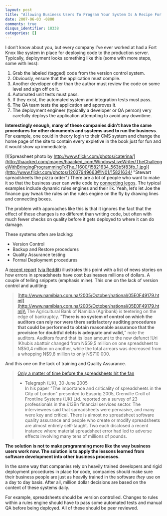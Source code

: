 ```yaml
---
layout: post
title: "Allowing Business Users To Program Your System Is A Recipe For Disaster"
date: 2007-06-03 -0800
comments: true
disqus_identifier: 18338
categories: []
---
```

I don’t know about you, but every company I’ve ever worked at had a Fort
Knox like system in place for deploying code to the production server.
Typically, deployment looks something like this (some with more steps,
some with less):

1.  Grab the labeled (tagged) code from the version control system.
2.  Obviously, ensure that the application must compile.
3.  Another developer other than the author must review the code on some
    level and sign off on it.
4.  Automated unit tests must pass.
5.  If they exist, the automated system and integration tests must pass.
6.  The QA team tests the application and approves it.
7.  The deployment engineer (typically a developer or QA person) very
    carefully deploys the application attempting to avoid any downtime.

**Interestingly enough, many of these companies didn’t have the same
procedures for other documents and systems used to run the business**.
For example, one could in theory login to their CMS system and change
the home page of the site to contain every expletive in the book just
for fun and it would show up immediately.

[![Spreasheet photo by
http://www.flickr.com/photos/caterina/](http://haacked.com/images/haacked_com/WindowsLiveWriter/TheChallengeWithBringingProgrammingToThe_11600/15821634_563b5f83fb_1.jpg)](http://www.flickr.com/photos/12037949663@N01/15821634/ "Stewart spreadsheets the pizza order")
There are a lot of people who want to make it so that the business user
can write code by [connecting
legos](http://secretgeek.net/lego_software.asp "Can Software Be Like Building Legos").
The typical examples include dynamic rules engines and their ilk. Yeah,
let’s let Joe the finance guy tweak the rules on the rules engine on the
fly by drawing lines and connecting boxes.

The problem with approaches like this is that it ignores the fact that
the effect of these changes is no different than writing code, but often
with much fewer checks on quality before it gets deployed to where it
can do damage.

These systems often are lacking:

-   Version Control
-   Backup and Restore procedures
-   Quality Assurance testing
-   Formal Deployment procedures

A [recent
report](http://eusprig.org/stories.htm "Spreadsheet Mistakes News Stories")
([via
Reddit](http://programming.reddit.com/info/1vopw/comments/ "Reddit Link to story"))
illustrates this point with a list of news stories on how errors in
spreadsheets have cost businesses millions of dollars. A couple of
telling snippets (emphasis mine). This one on the lack of version
control and auditing:

> [http://www.namibian.com.na/2005/October/national/05E0F49179.html](http://www.namibian.com.na/2005/October/national/05E0F49179.html)\
> The Agricultural Bank of Namibia (Agribank) is teetering on the edge
> of bankruptcy. "**There is no system of control on which the auditors
> can rely nor were there satisfactory auditing procedures that could be
> performed to obtain reasonable assurance that the provision for
> doubtful debts is adequate and valid,**" note the auditors. Auditors
> found that its loan amount to the now defunct !Uri !Khubis abattoir
> changed from N\$59,5 million on one spreadsheet to N\$50,4 million on
> another, while the total arrears was decreased from a whopping N\$9,8
> million to only N\$710 000.

And this one on the lack of training and Quality Assurance.

> [Only a matter of time before the spreadsheets hit the
> fan](%20www.telegraph.co.uk/money/main.jhtml?xml=/money/2005/06/30/ccspread30.xml&menuId=242&sSheet=/money/2005/06/30/ixcoms.html "Only a matter of time before the spreadsheets hit the fan")
> - Telegraph (UK), 30 June 2005\
> In his paper "The importance and criticality of spreadsheets in the
> City of London" presented to Eusprig 2005, Grenville Croll of
> Frontline Systems (UK) Ltd. reported on a survey of 23 professionals
> in the £13Bn financial services sector. The interviewees said that
> spreadsheets were pervasive, and many were key and critical. There is
> almost no spreadsheet software quality assurance and people who create
> or modify spreadsheets are almost entirely self-taught. Two each
> disclosed a recent instance where material spreadsheet error had led
> to adverse effects involving many tens of millions of pounds.

**The solution is not to make programming more like the way business
users work now. The solution is to apply the lessons learned from
software development into other business processes.**

In the same way that companies rely on heavily trained developers and
rigid deployment procedures in place for code, companies should make
sure their business people are just as heavily trained in the software
*they* use on a day to day basis. After all, million dollar decisions
are based on the content of these systems daily.

For example, spreadsheets should be version controlled. Changes to rules
within a rules engine should have to pass some automated tests and
manual QA before being deployed. All of these should be peer reviewed.

